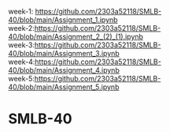 week-1: https://github.com/2303a52118/SMLB-40/blob/main/Assignment_1.ipynb                                                       
week-2:https://github.com/2303a52118/SMLB-40/blob/main/Assignment_2_(2)_(1).ipynb                                                        
week-3:https://github.com/2303a52118/SMLB-40/blob/main/Assignment_3.ipynb                                                                     
week-4:https://github.com/2303a52118/SMLB-40/blob/main/Assignment_4.ipynb                                                          
week-5:https://github.com/2303a52118/SMLB-40/blob/main/Assignment_5.ipynb                                                    
# SMLB-40
